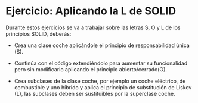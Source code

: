 # Ejercicio: Aplicando la L de SOLID

Durante estos ejercicios se va a trabajar sobre las letras S, O y L de los principios SOLID, deberás:

- Crea una clase coche aplicándole el principio de responsabilidad única (S).

- Continúa con el código extendiéndolo para aumentar su funcionalidad pero sin modificarlo aplicando el principio abierto/cerrado(O).

- Crea subclases de la clase coche, por ejemplo un coche eléctrico, de combustible y uno híbrido y aplica el principio de substitución de Liskov (L), las subclases deben ser sustituibles por la superclase coche.
